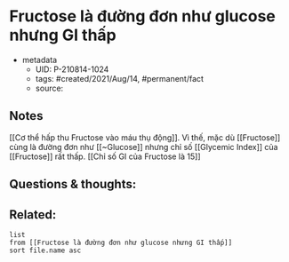 # Fructose là đường đơn như glucose nhưng GI thấp

- metadata
	- UID: P-210814-1024
	- tags: #created/2021/Aug/14, #permanent/fact 
	- source: 

## Notes
[[Cơ thể hấp thu Fructose vào máu thụ động]]. Vì thế, mặc dù [[Fructose]] cùng là đường đơn như [[~Glucose]] nhưng chỉ số [[Glycemic Index]] của [[Fructose]] rất thấp. [[Chỉ số GI của Fructose là 15]]

## Questions & thoughts:

## Related:
```dataview
list
from [[Fructose là đường đơn như glucose nhưng GI thấp]]
sort file.name asc
```
